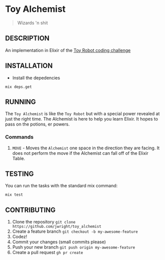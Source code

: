 Toy Alchemist
=============

> Wizards 'n shit

## DESCRIPTION

An implementation in Elixir of the [Toy Robot coding challenge](https://leanpub.com/elixir-toyrobot)

## INSTALLATION

* Install the depedencies

```
mix deps.get
```

## RUNNING

The `Toy Alchemist` is like the `Toy Robot` but with a special power revealed at just the right time. The Alchemist is here to help you learn Elixir. It hopes to pass on the potions, er powers.

### Commands

1. `MOVE` - Moves the `Alchemist` one space in the direction they are facing. It does not perform the move if the Alchemist can fall off of the Elixir Table.

## TESTING

You can run the tasks with the standard mix command:

```
mix test
```

## CONTRIBUTING

1. Clone the repository `git clone https://github.com/jwright/toy_alchemist`
1. Create a feature branch `git checkout -b my-awesome-feature`
1. Codez!
1. Commit your changes (small commits please)
1. Push your new branch `git push origin my-awesome-feature`
1. Create a pull request `gh pr create`
